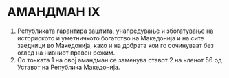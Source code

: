 # АМАНДМАН IX

1. Републиката гарантира заштита, унапредување и збогатување на историското и уметничкото богатство на Македонија и на сите заедници во Македонија, како и на добрата кои го сочинуваат без оглед на нивниот правен режим.
2. Со точката 1 на овој амандман се заменува ставот 2 на членот 56 од Уставот на Република Македонија.
